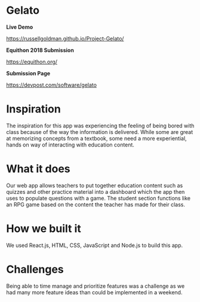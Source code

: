 # Gelato

**Live Demo**

https://russellgoldman.github.io/Project-Gelato/

**Equithon 2018 Submission**

https://equithon.org/

**Submission Page**

https://devpost.com/software/gelato

# Inspiration
The inspiration for this app was experiencing the feeling of being bored with class because of the way the information is delivered. While some are great at memorizing concepts from a textbook, some need a more experiential, hands on way of interacting with education content.

# What it does
Our web app allows teachers to put together education content such as quizzes and other practice material into a dashboard which the app then uses to populate questions with a game. The student section functions like an RPG game based on the content the teacher has made for their class.

# How we built it
We used React.js, HTML, CSS, JavaScript and Node.js to build this app.

# Challenges
Being able to time manage and prioritize features was a challenge as we had many more feature ideas than could be implemented in a weekend.
